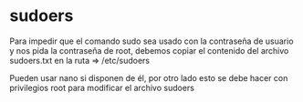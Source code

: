 # sudoers

Para impedir que el comando sudo sea usado con la contraseña de usuario y nos pida la contraseña de root,
debemos copiar el contenido del archivo sudoers.txt en la ruta => /etc/sudoers

Pueden usar nano si disponen de él, por otro lado esto se debe hacer con privilegios root para modificar el archivo sudoers

